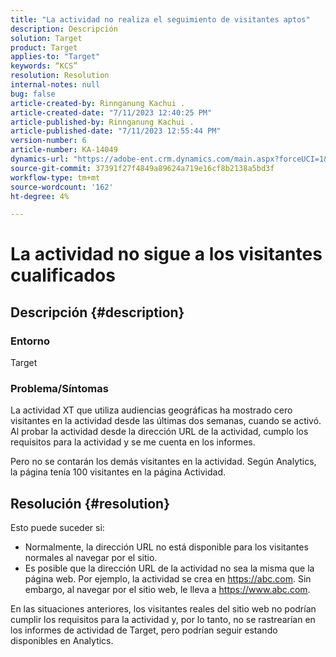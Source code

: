 ```yaml
---
title: "La actividad no realiza el seguimiento de visitantes aptos"
description: Descripción
solution: Target
product: Target
applies-to: "Target"
keywords: “KCS”
resolution: Resolution
internal-notes: null
bug: false
article-created-by: Rinnganung Kachui .
article-created-date: "7/11/2023 12:40:25 PM"
article-published-by: Rinnganung Kachui .
article-published-date: "7/11/2023 12:55:44 PM"
version-number: 6
article-number: KA-14049
dynamics-url: "https://adobe-ent.crm.dynamics.com/main.aspx?forceUCI=1&pagetype=entityrecord&etn=knowledgearticle&id=73b18217-e81f-ee11-9cbe-6045bd006e5a"
source-git-commit: 37391f27f4849a89624a719e16cf8b2138a5bd3f
workflow-type: tm+mt
source-wordcount: '162'
ht-degree: 4%

---
```


# La actividad no sigue a los visitantes cualificados

## Descripción {#description}


### <b>Entorno</b>

Target

### <b>Problema/Síntomas</b>

La actividad XT que utiliza audiencias geográficas ha mostrado cero visitantes en la actividad desde las últimas dos semanas, cuando se activó. Al probar la actividad desde la dirección URL de la actividad, cumplo los requisitos para la actividad y se me cuenta en los informes.

Pero no se contarán los demás visitantes en la actividad. Según Analytics, la página tenía 100 visitantes en la página Actividad.


## Resolución {#resolution}


Esto puede suceder si:

- Normalmente, la dirección URL no está disponible para los visitantes normales al navegar por el sitio.
- Es posible que la dirección URL de la actividad no sea la misma que la página web. Por ejemplo, la actividad se crea en https://abc.com. Sin embargo, al navegar por el sitio web, le lleva a https://www.abc.com.


En las situaciones anteriores, los visitantes reales del sitio web no podrían cumplir los requisitos para la actividad y, por lo tanto, no se rastrearían en los informes de actividad de Target, pero podrían seguir estando disponibles en Analytics.

